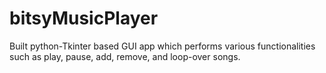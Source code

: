 # bitsyMusicPlayer
Built python-Tkinter based GUI app which performs various functionalities such as play, pause, add, remove, and loop-over songs.
